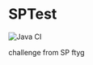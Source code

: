 # SPTest

![Java CI](https://github.com/pikolinianita/SPTest/workflows/Java%20CI/badge.svg)

challenge from SP ftyg

